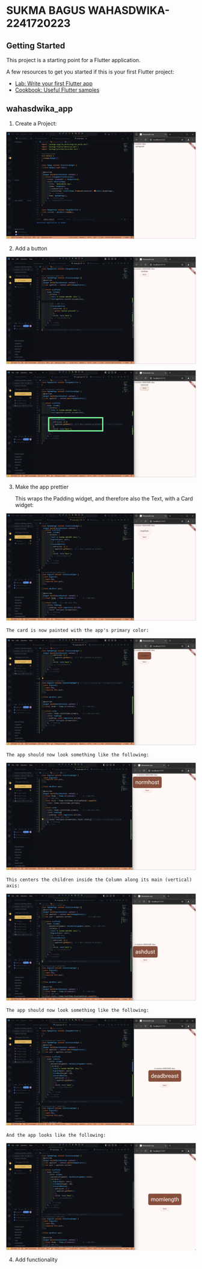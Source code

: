 # SUKMA BAGUS WAHASDWIKA-2241720223

## Getting Started

This project is a starting point for a Flutter application.

A few resources to get you started if this is your first Flutter project:

- [Lab: Write your first Flutter app](https://docs.flutter.dev/get-started/codelab)
- [Cookbook: Useful Flutter samples](https://docs.flutter.dev/cookbook)

## **wahasdwika_app** 

1. Create a Project:

![alt text](image.png)

2. Add a button

![alt text](image-1.png)

![alt text](image-2.png)

3. Make the app prettier

    This wraps the Padding widget, and therefore also the Text, with a Card widget:

![alt text](image-3.png)

    The card is now painted with the app's primary color:

![alt text](image-4.png)

    The app should now look something like the following:

![alt text](image-5.png)

    This centers the children inside the Column along its main (vertical) axis:

![alt text](image-6.png)

    The app should now look something like the following:

![alt text](image-7.png)

    And the app looks like the following:

![alt text](image-9.png)

4. Add functionality